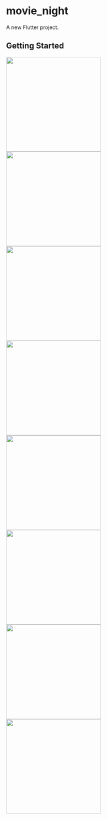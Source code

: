 # movie_night

A new Flutter project.

## Getting Started

<img src="https://raw.githubusercontent.com/marinvlad/movie_night/master/1.png" width="256"> <img src="https://raw.githubusercontent.com/marinvlad/movie_night/master/2.png" width="256"> <img src="https://raw.githubusercontent.com/marinvlad/movie_night/master/3.png" width="256"> <img src="https://raw.githubusercontent.com/marinvlad/movie_night/master/4.png" width="256"> <img src="https://raw.githubusercontent.com/marinvlad/movie_night/master/5.png" width="256"> <img src="https://raw.githubusercontent.com/marinvlad/movie_night/master/6.png" width="256"> <img src="https://raw.githubusercontent.com/marinvlad/movie_night/master/7.png" width="256"> <img src="https://raw.githubusercontent.com/marinvlad/movie_night/master/8.png" width="256">
